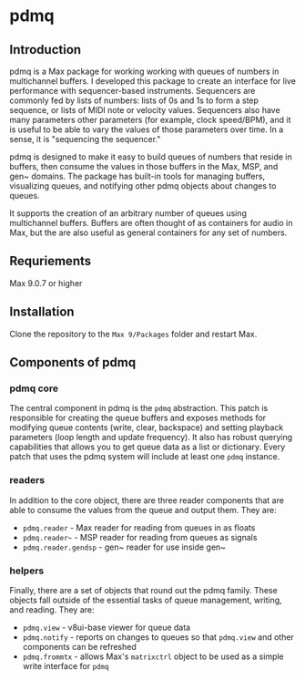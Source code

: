 # pdmq
## Introduction
pdmq is a Max package for working working with queues of numbers in multichannel buffers. I developed this package to create an interface for live performance with sequencer-based instruments. Sequencers are commonly fed by lists of numbers: lists of 0s and 1s to form a step sequence, or lists of MIDI note or velocity values. Sequencers also have many parameters other parameters (for example, clock speed/BPM), and it is useful to be able to vary the values of those parameters over time. In a sense, it is "sequencing the sequencer." 

pdmq is designed to make it easy to build queues of numbers that reside in buffers, then consume the values in those buffers in the Max, MSP, and gen~ domains. The package has built-in tools for managing buffers, visualizing queues, and notifying other pdmq objects about changes to queues.

It supports the creation of an arbitrary number of queues using multichannel buffers. Buffers are often thought of as containers for audio in Max, but the are also useful as general containers for any set of numbers. 

## Requriements
Max 9.0.7 or higher

## Installation
Clone the repository to the `Max 9/Packages` folder and restart Max. 

## Components of pdmq
### pdmq core
The central component in pdmq is the `pdmq` abstraction. This patch is responsible for creating the queue buffers and exposes methods for modifying queue contents (write, clear, backspace) and setting playback parameters (loop length and update frequency). It also has robust querying capabilities that allows you to get queue data as a list or dictionary. Every patch that uses the pdmq system will include at least one `pdmq` instance.

### readers
In addition to the core object, there are three reader components that are able to consume the values from the queue and output them. They are: 
* `pdmq.reader` - Max reader for reading from queues in as floats
* `pdmq.reader~` - MSP reader for reading from queues as signals
* `pdmq.reader.gendsp` - gen~ reader for use inside gen~

### helpers
Finally, there are a set of objects that round out the pdmq family. These objects fall outside of the essential tasks of queue management, writing, and reading. They are:
* `pdmq.view` - v8ui-base viewer for queue data
* `pdmq.notify` - reports on changes to queues so that `pdmq.view` and other components can be refreshed
* `pdmq.frommtx` - allows Max's `matrixctrl` object to be used as a simple write interface for `pdmq`






